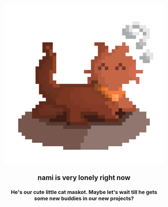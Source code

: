 <div align="center">

<img src="../assets/catconfused.png">

## nami is very lonely right now
### He's our cute little cat maskot. Maybe let's wait till he gets some new buddies in our new projects?

</div>